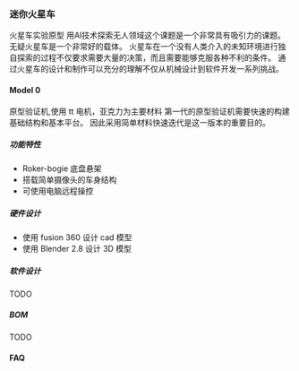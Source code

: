 ### 迷你火星车
火星车实验原型
用AI技术探索无人领域这个课题是一个非常具有吸引力的课题。
无疑火星车是一个非常好的载体。
火星车在一个没有人类介入的未知环境进行独自探索的过程不仅要求需要大量的决策，而且需要能够克服各种不利的条件。
通过火星车的设计和制作可以充分的理解不仅从机械设计到软件开发一系列挑战。

#### Model 0 
原型验证机,使用 tt 电机，亚克力为主要材料
第一代的原型验证机需要快速的构建基础结构和基本平台。
因此采用简单材料快速迭代是这一版本的重要目的。

##### 功能特性
* Roker-bogie 底盘悬架
* 搭载简单摄像头的车身结构
* 可使用电脑远程操控

##### 硬件设计
* 使用 fusion 360 设计 cad 模型
* 使用 Blender 2.8 设计 3D 模型

##### 软件设计
TODO
##### BOM
TODO

#### FAQ
